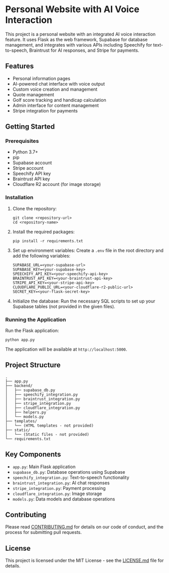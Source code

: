 # Personal Website with AI Voice Interaction

This project is a personal website with an integrated AI voice interaction feature. It uses Flask as the web framework, Supabase for database management, and integrates with various APIs including Speechify for text-to-speech, Braintrust for AI responses, and Stripe for payments.

## Features

- Personal information pages
- AI-powered chat interface with voice output
- Custom voice creation and management
- Quote management
- Golf score tracking and handicap calculation
- Admin interface for content management
- Stripe integration for payments

## Getting Started

### Prerequisites

- Python 3.7+
- pip
- Supabase account
- Stripe account
- Speechify API key
- Braintrust API key
- Cloudflare R2 account (for image storage)

### Installation

1. Clone the repository:
   ```
   git clone <repository-url>
   cd <repository-name>
   ```

2. Install the required packages:
   ```
   pip install -r requirements.txt
   ```

3. Set up environment variables:
   Create a `.env` file in the root directory and add the following variables:
   ```
   SUPABASE_URL=<your-supabase-url>
   SUPABASE_KEY=<your-supabase-key>
   SPEECHIFY_API_KEY=<your-speechify-api-key>
   BRAINTRUST_API_KEY=<your-braintrust-api-key>
   STRIPE_API_KEY=<your-stripe-api-key>
   CLOUDFLARE_PUBLIC_URL=<your-cloudflare-r2-public-url>
   SECRET_KEY=<your-flask-secret-key>
   ```

4. Initialize the database:
   Run the necessary SQL scripts to set up your Supabase tables (not provided in the given files).

### Running the Application

Run the Flask application:
```
python app.py
```

The application will be available at `http://localhost:5000`.

## Project Structure

```
.
├── app.py
├── backend/
│   ├── supabase_db.py
│   ├── speechify_integration.py
│   ├── braintrust_integration.py
│   ├── stripe_integration.py
│   ├── cloudflare_integration.py
│   ├── helpers.py
│   └── models.py
├── templates/
│   └── (HTML templates - not provided)
├── static/
│   └── (Static files - not provided)
└── requirements.txt
```

## Key Components

- `app.py`: Main Flask application
- `supabase_db.py`: Database operations using Supabase
- `speechify_integration.py`: Text-to-speech functionality
- `braintrust_integration.py`: AI chat responses
- `stripe_integration.py`: Payment processing
- `cloudflare_integration.py`: Image storage
- `models.py`: Data models and database operations

## Contributing

Please read [CONTRIBUTING.md](CONTRIBUTING.md) for details on our code of conduct, and the process for submitting pull requests.

## License

This project is licensed under the MIT License - see the [LICENSE.md](LICENSE.md) file for details.